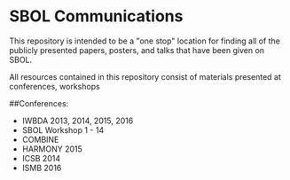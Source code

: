 SBOL Communications
==========

This repository is intended to be a "one stop" location for finding 
all of the publicly presented papers, posters, and talks that have 
been given on SBOL.

All resources contained in this repository consist of materials presented at conferences, workshops

##Conferences:
- IWBDA 2013, 2014, 2015, 2016
- SBOL Workshop 1 - 14
- COMBINE 
- HARMONY 2015
- ICSB 2014
- ISMB 2016
